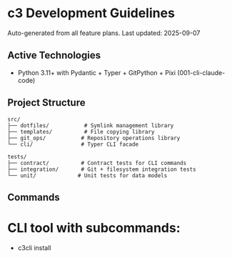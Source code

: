 # c3 Development Guidelines

Auto-generated from all feature plans. Last updated: 2025-09-07

## Active Technologies
- Python 3.11+ with Pydantic + Typer + GitPython + Pixi (001-cli-claude-code)

## Project Structure
```
src/
├── dotfiles/           # Symlink management library
├── templates/          # File copying library  
├── git_ops/           # Repository operations library
└── cli/               # Typer CLI facade

tests/
├── contract/          # Contract tests for CLI commands
├── integration/       # Git + filesystem integration tests
└── unit/             # Unit tests for data models
```

## Commands
# CLI tool with subcommands:
- c3cli install <template>  # Apply dotfiles (symlinks)
- c3cli apply <template>    # Apply project templates (copies)
- c3cli list [pattern]      # Show available templates
- c3cli sync               # Update from Git repository
- c3cli status             # Show installation status
- c3cli config             # Manage configuration

## Code Style
Python: Follow standard conventions with Pydantic models, Typer CLI framework, structured logging
Use PEP585 type hint, for example, use list directly instead of List from typing.

## Testing Strategy
- TDD mandatory: Tests written → User approved → Tests fail → Then implement
- Real dependencies (actual Git repos, filesystem operations)
- Order: Contract → Integration → Unit tests

## Recent Changes
- 001-cli-claude-code: Added Python CLI tool for dotfiles/templates management with Pydantic + Typer + GitPython